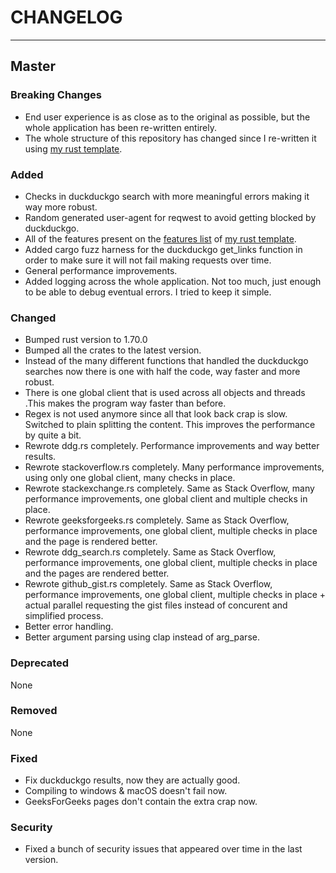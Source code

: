 # CHANGELOG

---

## Master

### Breaking Changes

- End user experience is as close as to the original as possible, but the whole
  application has been re-written entirely.
- The whole structure of this repository has changed since I re-written it using
  [my rust template](https://github.com/Obscurely/RustTemplate).

### Added

- Checks in duckduckgo search with more meaningful errors making it way more
  robust.
- Random generated user-agent for reqwest to avoid getting blocked by
  duckduckgo.
- All of the features present on the
  [features list](https://obscurely.github.io/RustTemplate/template/FEATURES.html)
  of [my rust template](https://github.com/Obscurely/RustTemplate).
- Added cargo fuzz harness for the duckduckgo get_links function in order to make
  sure it will not fail making requests over time.
- General performance improvements.
- Added logging across the whole application. Not too much, just enough to be able
  to debug eventual errors. I tried to keep it simple.

### Changed

- Bumped rust version to 1.70.0
- Bumped all the crates to the latest version.
- Instead of the many different functions that handled the duckduckgo searches
  now there is one with half the code, way faster and more robust.
- There is one global client that is used across all objects and threads .This
  makes the program way faster than before.
- Regex is not used anymore since all that look back crap is slow. Switched to
  plain splitting the content. This improves the performance by quite a bit.
- Rewrote ddg.rs completely. Performance improvements and way better results.
- Rewrote stackoverflow.rs completely. Many performance improvements, using only
  one global client, many checks in place.
- Rewrote stackexchange.rs completely. Same as Stack Overflow, many performance
  improvements, one global client and multiple checks in place.
- Rewrote geeksforgeeks.rs completely. Same as Stack Overflow, performance
  improvements, one global client, multiple checks in place and the page is
  rendered better.
- Rewrote ddg_search.rs completely. Same as Stack Overflow, performance
  improvements, one global client, multiple checks in place and the pages are
  rendered better.
- Rewrote github_gist.rs completely. Same as Stack Overflow, performance
  improvements, one global client, multiple checks in place + actual parallel
  requesting the gist files instead of concurent and simplified process.
- Better error handling.
- Better argument parsing using clap instead of arg_parse.

### Deprecated

None

### Removed

None

### Fixed

- Fix duckduckgo results, now they are actually good.
- Compiling to windows & macOS doesn't fail now.
- GeeksForGeeks pages don't contain the extra crap now.

### Security

- Fixed a bunch of security issues that appeared over time in the last version.
